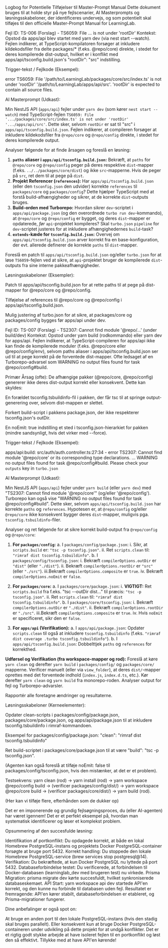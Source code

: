 Logbog for Potentielle Tilføjelser til Master-Prompt Manual
Dette dokument bruges til at holde styr på nye fejlscenarier, AI Masterprompts og løsningsskabeloner, der identificeres undervejs, og som potentielt skal tilføjes til den officielle Master-Prompt Manual for LearningLab.

Fejl ID: TS-006 (Forslag) - TS6059: File ... is not under 'rootDir'
Kontekst: Opstod da apps/api blev startet med yarn dev (via nest start --watch). Fejlen indikerer, at TypeScript-kompilatoren forsøger at inkludere kildekodsfiler fra delte packages/\* (f.eks. @repo/core) direkte, i stedet for deres kompilerede dist-output, hvilket er i konflikt med apps/api/tsconfig.build.json's "rootDir": "src" indstilling.

Trigger-tekst / Fejlkode (Eksempel):

error TS6059: File '/path/to/LearningLab/packages/core/src/index.ts' is not under 'rootDir' '/path/to/LearningLab/apps/api/src'. 'rootDir' is expected to contain all source files.

AI Masterprompt (Udkast):

Min NestJS API (`apps/api`) fejler under `yarn dev` (som kører `nest start --watch`) med TypeScript-fejlen `TS6059: File '.../packages/core/src/index.ts' is not under 'rootDir' '.../apps/api/src'`. Dette sker, selvom `rootDir` er sat til "src" i `apps/api/tsconfig.build.json`. Fejlen indikerer, at compileren forsøger at inkludere kildekodsfiler fra `@repo/core` og `@repo/config` direkte, i stedet for deres kompilerede output.

Analyser følgende for at finde årsagen og foreslå en løsning:

1.  **`paths` aliaser i `apps/api/tsconfig.build.json`:** Bekræft, at `paths` for `@repo/core` og `@repo/config` peger på deres respektive `dist`-mapper (f.eks. `../../packages/core/dist`) og ikke `src`-mapperne. Hvis de peger på `src`, ret dem til at pege på `dist`.
2.  **Projekt Referencer (`references`):** Har `apps/api/tsconfig.build.json` (eller den `tsconfig.json` den udvider) korrekte `references` til `packages/core` og `packages/config`? Dette hjælper TypeScript med at forstå build-afhængigheder og sikrer, at de korrekte `dist`-outputs bruges.
3.  **Build-orden med Turborepo:** Hvordan sikrer `dev`-scriptet i `apps/api/package.json` (og den overordnede `turbo run dev`-kommando), at `@repo/core` og `@repo/config` er bygget, og deres `dist`-mapper er opdaterede, _før_ `api`-projektet kompileres? Skal `turbo.json` `pipeline` for `dev`-scriptet justeres for at inkludere afhængighedernes `build`-task?
4.  **`extends`-kæde for `tsconfig.build.json`:** Overvej om `apps/api/tsconfig.build.json` arver korrekt fra en base-konfiguration, der evt. allerede definerer de korrekte `paths` til `dist`-mapper.

Foreslå en patch til `apps/api/tsconfig.build.json` og/eller `turbo.json` for at løse `TS6059`-fejlen ved at sikre, at `api`-projektet bruger de kompilerede `dist`-outputs fra sine interne pakkeafhængigheder.

Løsningsskabeloner (Eksempler):

Patch til apps/api/tsconfig.build.json for at rette paths til at pege på dist-mapper for @repo/core og @repo/config.

Tilføjelse af references til @repo/core og @repo/config i apps/api/tsconfig.build.json.

Mulig justering af turbo.json for at sikre, at packages/core og packages/config bygges før apps/api under dev.

Fejl ID: TS-007 (Forslag) - TS2307: Cannot find module '@repo/...' (under build/dev)
Kontekst: Opstod under yarn build (rodkommando) eller yarn dev for apps/api. Fejlen indikerer, at TypeScript-compileren for apps/api ikke kan finde de kompilerede moduler (f.eks. @repo/core eller @repo/config/env), selvom paths aliaser i apps/api/tsconfig.build.json ser ud til at pege korrekt på de forventede dist-mapper. Ofte ledsaget af en Turborepo-advarsel som WARNING no output files found for task @repo/config#build.

Primær Årsag (ofte): De afhængige pakker (@repo/core, @repo/config) genererer ikke deres dist-output korrekt eller konsekvent. Dette kan skyldes:

En forældet tsconfig.tsbuildinfo-fil i pakken, der får tsc til at springe output-generering over, selvom dist-mappen er slettet.

Forkert build-script i pakkens package.json, der ikke respekterer tsconfig.json's outDir.

En noEmit: true indstilling et sted i tsconfig.json-hierarkiet for pakken (mindre sandsynligt, hvis det virker med --force).

Trigger-tekst / Fejlkode (Eksempel):

apps/api:build: src/auth/auth.controller.ts:27:34 - error TS2307: Cannot find module '@repo/core' or its corresponding type declarations.
...
WARNING no output files found for task @repo/config#build. Please check your `outputs` key in `turbo.json`

AI Masterprompt (Udkast):

Min NestJS API (`apps/api`) fejler under `yarn build` (eller `yarn dev`) med "TS2307: Cannot find module '@repo/core'" (og/eller '@repo/config'). Turborepo kan også vise "WARNING no output files found for task @repo/config#build".
Dette sker, selvom `apps/api/tsconfig.build.json` har korrekte `paths` og `references`.
Hypotesen er, at `@repo/config` og/eller `@repo/core` ikke konsekvent bygger deres `dist`-mapper, muligvis pga. `tsconfig.tsbuildinfo`-filer.

Analyser og ret følgende for at sikre korrekt build-output fra `@repo/config` og `@repo/core`:

1.  **For `packages/config`:**
    a. I `packages/config/package.json`:
    i. Sikr, at `scripts.build` er: `"tsc -p tsconfig.json"`.
    ii. Ret `scripts.clean` til: `"rimraf dist tsconfig.tsbuildinfo"`.
    b. I `packages/config/tsconfig.json`:
    i. Bekræft `compilerOptions.outDir` er `"dist"` (eller `"./dist"`).
    ii. Bekræft `compilerOptions.rootDir` er `"src"` (eller `"./src"`).
    iii.Bekræft `compilerOptions.composite` er `true`.
    iv. Bekræft `compilerOptions.noEmit` er `false`.

2.  **For `packages/core`:**
    a. I `packages/core/package.json`:
    i. **VIGTIGT:** Ret `scripts.build` fra f.eks. "tsc --outDir dist..." til præcis: `"tsc -p tsconfig.json"`.
    ii. Ret `scripts.clean` til: `"rimraf dist tsconfig.tsbuildinfo"`.
    b. I `packages/core/tsconfig.json`:
    i. Bekræft `compilerOptions.outDir` er `"./dist"`.
    ii. Bekræft `compilerOptions.rootDir` er `"./src"`.
    iii.Bekræft `compilerOptions.composite` er `true`.
    iv. Hvis `noEmit` er specificeret, sikr den er `false`.

3.  **For `apps/api` (Verifikation):**
    a. I `apps/api/package.json`: Opdater `scripts.clean` til også at inkludere `tsconfig.tsbuildinfo` (f.eks. `"rimraf dist coverage .turbo tsconfig.tsbuildinfo"`).
    b. I `apps/api/tsconfig.build.json`: Dobbelttjek `paths` og `references` for korrekthed.

**Udførsel og Verifikation (fra workspace-mapper og rod):**
Foreslå at køre `yarn clean` og derefter `yarn build` i `packages/config/` og `packages/core/` mapperne. Verificer manuelt (eller via `view_folder`), at deres `dist/`-mapper oprettes med det forventede indhold (`index.js`, `index.d.ts`, etc.).
Kør derefter `yarn clean` og `yarn build` fra monorepo-roden. Analyser output for fejl og Turborepo-advarsler.

Rapportér alle foretagne ændringer og resultaterne.

Løsningsskabeloner (Kerneelementer):

Opdater clean-scripts i packages/config/package.json, packages/core/package.json, og apps/api/package.json til at inkludere tsconfig.tsbuildinfo i rimraf-kommandoen.

Eksempel for packages/config/package.json: "clean": "rimraf dist tsconfig.tsbuildinfo"

Ret build-scriptet i packages/core/package.json til at være "build": "tsc -p tsconfig.json".

(Agenten kan også foreslå at tilføje noEmit: false til packages/config/tsconfig.json, hvis den mistænker, at det er et problem).

Testsekvens: yarn clean (rod) -> yarn install (rod) -> yarn workspace @repo/config build -> (verificer packages/config/dist/) -> yarn workspace @repo/core build -> (verificer packages/core/dist/) -> yarn build (rod).

(Her kan vi tilføje flere, efterhånden som de dukker op)

Det er en imponerende og grundig fejlsøgningsproces, du (eller AI-agenten) har været igennem! Det er et perfekt eksempel på, hvordan man systematisk identificerer og løser et komplekst problem.

Opsummering af den succesfulde løsning:

Identifikation af portkonflikt: Du opdagede korrekt, at både en lokal Homebrew PostgreSQL-instans og projektets Docker PostgreSQL-container forsøgte at bruge port 5432.
Korrekt handling: Du stoppede den lokale Homebrew PostgreSQL-service (brew services stop postgresql@14).
Verifikation: Du bekræftede, at kun Docker PostgreSQL nu lyttede på port 5432.
Databaseforbindelse testet: Du verificerede, at forbindelsen til Docker-databasen (learninglab_dev med brugeren test) nu virkede.
Prisma Migration: prisma migrate dev kørte succesfuldt, hvilket synkroniserede databaseskemaet.
API Start: yarn workspace api dev startede API'en korrekt, og den kunne nu forbinde til databasen uden fejl.
Resultatet er fremragende: API'en kører stabilt, databaseforbindelsen er etableret, og Prisma-migrationer fungerer.

Dine anbefalinger er også spot on:

At bruge en anden port til den lokale PostgreSQL-instans (hvis den stadig skal bruges parallelt).
Eller konsekvent kun at bruge Docker PostgreSQL-containeren under udvikling på dette projekt for at undgå konflikter.
Det er et rigtig godt stykke arbejde at have isoleret fejlen til en portkonflikt og løst den så effektivt. Tillykke med at have API'en kørende!
